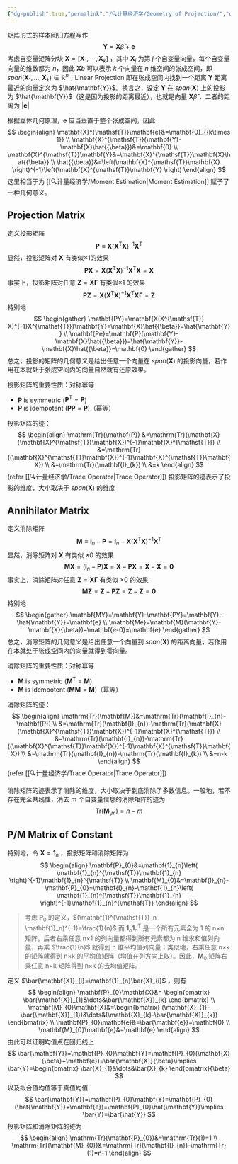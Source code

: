```yaml
---
{"dg-publish":true,"permalink":"/🔍计量经济学/Geometry of Projection/","created":"2025-08-20T11:56:55.000+08:00","updated":"2025-08-20T11:56:55.000+08:00"}
---
```



矩阵形式的样本回归方程写作
$$
\mathbf{Y}=\mathbf{X}\hat{{\beta}}+\mathbf{e}
$$
考虑自变量矩阵分块 $\mathbf{X}=[\mathbf{X}_1,\cdots,\mathbf{X}_k]$ ，其中 $\mathbf{X}_j$ 为第 $j$ 个自变量向量，每个自变量向量的维数都为 $n$，因此 $\mathbf{X}b$ 可以表示 $k$ 个向量在 $n$ 维空间的张成空间，即 $span(\mathbf{X}_{1},\dots,\mathbf{X}_{k})\in \mathbb{R}^n$；Linear Projection 即在张成空间内找到一个距离 $\mathbf{Y}$ 距离最近的向量定义为 $\hat{\mathbf{Y}}$。换言之，设定 $\mathbf{Y}$ 在 $span(\mathbf{X})$ 上的投影为 $\hat{\mathbf{Y}}$（这是因为投影的距离最近），也就是向量 $\mathbf{X}\hat{{\beta}}$ ，二者的距离为 $\lvert \mathbf{e} \rvert$

根据立体几何原理，$\mathbf{e}$ 应当垂直于整个张成空间，因此
$$
\begin{align}
\mathbf{X}^{\mathsf{T}}\mathbf{e}&=\mathbf{0}_{{k\times 1}} \\
\mathbf{X}^{\mathsf{T}}(\mathbf{Y}-\mathbf{X}\hat{{\beta}})&=\mathbf{0} \\
\mathbf{X}^{\mathsf{T}}\mathbf{Y}&=\mathbf{X}^{\mathsf{T}}\mathbf{X}\hat{{\beta}} \\
\hat{{\beta}}&=\left(\mathbf{X}^{\mathsf{T}}\mathbf{X} \right)^{-1}\left(\mathbf{X}^{\mathsf{T}}\mathbf{Y} \right)
\end{align}
$$
这里相当于为 [[🔍计量经济学/Moment Estimation\|Moment Estimation]] 赋予了一种几何意义。

## Projection Matrix

定义投影矩阵
$$
\mathbf{P}\equiv \mathbf{X}(\mathbf{X}^{\mathsf{T}}\mathbf{X})^{-1}\mathbf{X}^{\mathsf{T}}
$$
显然，投影矩阵对 $\mathbf{X}$ 有类似×1的效果
$$
\mathbf{PX}=\mathbf{X}(\mathbf{X}^{\mathsf{T}}\mathbf{X})^{-1}\mathbf{X}^{\mathsf{T}}\mathbf{X}=\mathbf{X}
$$
事实上，投影矩阵对任意 $\mathbf{Z}=\mathbf{X\Gamma}$ 有类似×1 的效果
$$
\mathbf{PZ}=\mathbf{X}(\mathbf{X}^{\mathsf{T}}\mathbf{X})^{-1}\mathbf{X}^{\mathsf{T}}\mathbf{X}\boldsymbol{\Gamma}=\mathbf{Z}
$$
特别地
$$
\begin{gather}
\mathbf{PY}=\mathbf{X(X^{\mathsf{T}} X)^{-1}X^{\mathsf{T}}}\mathbf{Y}=\mathbf{X}\hat{{\beta}}=\hat{\mathbf{Y}} \\
\mathbf{Pe}=\mathbf{P}(\mathbf{Y}-\mathbf{X}\hat{{\beta}})=\hat{\mathbf{Y}}-\mathbf{X}\hat{{\beta}}=\mathbf{0}
\end{gather}
$$
总之，投影的矩阵的几何意义是给出任意一个向量在 $span(\mathbf{X})$ 的投影向量，若作用在本就处于张成空间内的向量自然就有还原效果。

投影矩阵的重要性质：对称幂等
- $\mathbf{P}$ is symmetric ($\mathbf{P^{\mathsf{T}}}=\mathbf{P}$)
- $\mathbf{P}$ is idempotent ($\mathbf{PP}=\mathbf{P}$)（幂等）

投影矩阵的迹：
$$
\begin{align}
\mathrm{Tr}(\mathbf{P})
&=\mathrm{Tr}(\mathbf{X}(\mathbf{X}^{\mathsf{T}}\mathbf{X})^{-1}\mathbf{X}^{\mathsf{T}}) \\
&=\mathrm{Tr}((\mathbf{X}^{\mathsf{T}}\mathbf{X})^{-1}\mathbf{X}^{\mathsf{T}}\mathbf{X}) \\
&=\mathrm{Tr}(\mathbf{I}_{k}) \\
&=k
\end{align}
$$
 (refer [[🔍计量经济学/Trace Operator\|Trace Operator]])
投影矩阵的迹表示了投影的维度，大小取决于 $span(\mathbf{X})$ 的维度
## Annihilator Matrix

定义消除矩阵
$$
\mathbf{M}\equiv \mathbf{I}_n-\mathbf{P}=\mathbf{I}_n-\mathbf{X}(\mathbf{X}^{\mathsf{T}}\mathbf{X})^{-1}\mathbf{X}^{\mathsf{T}}
$$
显然，消除矩阵对 $\mathbf{X}$ 有类似 ×0 的效果
$$
\mathbf{MX}=(\mathbf{I}_n-\mathbf{P})\mathbf{X}=\mathbf{X}-\mathbf{PX}=\mathbf{X}
-\mathbf{X}=\mathbf{0}$$
事实上，消除矩阵对任意 $\mathbf{Z}=\mathbf{X\Gamma}$ 有类似 ×0 的效果
$$
\mathbf{MZ}=\mathbf{Z}-\mathbf{PZ}=\mathbf{Z}-\mathbf{Z}=\mathbf{0}
$$
特别地
$$
\begin{gather}
\mathbf{MY}=\mathbf{Y}-\mathbf{PY}=\mathbf{Y}-\hat{\mathbf{Y}}=\mathbf{e} \\
\mathbf{Me}=\mathbf{M}(\mathbf{Y}-\mathbf{X}{\beta})=\mathbf{e-0}=\mathbf{e}
\end{gather}
$$
总之，消除矩阵的几何意义是给出任意一个向量到 $span(\mathbf{X})$ 的距离向量，若作用在本就处于张成空间内的向量就得到零向量。

消除矩阵的重要性质：对称幂等
- $\mathbf{M}$ is symmetric ($\mathbf{M^{\mathsf{T}}}=\mathbf{M}$)
- $\mathbf{M}$ is idempotent ($\mathbf{MM}=\mathbf{M}$)（幂等）

消除矩阵的迹：
$$
\begin{align}
\mathrm{Tr}(\mathbf{M})&=\mathrm{Tr}(\mathbf{I}_{n}-\mathbf{P}) \\
&=\mathrm{Tr}(\mathbf{I}_{n})-\mathrm{Tr}(\mathbf{X}(\mathbf{X}^{\mathsf{T}}\mathbf{X})^{-1}\mathbf{X}^{\mathsf{T}}) \\
&=\mathrm{Tr}(\mathbf{I}_{n})-\mathrm{Tr}((\mathbf{X}^{\mathsf{T}}\mathbf{X})^{-1}\mathbf{X}^{\mathsf{T}}\mathbf{X}) \\
&=\mathrm{Tr}(\mathbf{I}_{n})-\mathrm{Tr}(\mathbf{I}_{k}) \\
&=n-k
\end{align}
$$
 (refer [[🔍计量经济学/Trace Operator\|Trace Operator]])

消除矩阵的迹表示了消除的维度，大小取决于到底消除了多数信息。一般地，若不存在完全共线性，消去 $m$ 个自变量信息的消除矩阵的迹为
$$
\mathrm{Tr}(\mathbf{M}_{\setminus m})=n-m
$$

## P/M Matrix of Constant

特别地，令 $\mathbf{X}=\mathbf{1}_{n}$ ，投影矩阵和消除矩阵为
$$
\begin{align}
\mathbf{P}_{0}&=\mathbf{1}_{n}\left( \mathbf{1}_{n}^{\mathsf{T}}\mathbf{1}_{n} \right)^{-1}\mathbf{1}_{n}^{\mathsf{T}} \\
\mathbf{M}_{0}&=\mathbf{I}_{n}-\mathbf{P}_{0}=\mathbf{I}_{n}-\mathbf{1}_{n}\left( \mathbf{1}_{n}^{\mathsf{T}}\mathbf{1}_{n} \right)^{-1}\mathbf{1}_{n}^{\mathsf{T}}
\end{align}
$$
> 考虑 $\mathbf{P}_{0}$ 的定义，$(\mathbf{1}^{\mathsf{T}}_n \mathbf{1}_n)^{-1}=\frac{1}{n}$ 而 $\mathbf{1}_{n}\mathbf{1}_{n}^{\mathsf{T}}$ 是一个所有元素全为 1 的 n×n 矩阵，后者右乘任意 n×1 的列向量都得到所有元素都为 n 维求和值列向量，再乘 $\frac{1}{n}$ 就得到 n 维平均值列向量；类似地，右乘任意 n×k 的矩阵就得到 n×k 的平均值矩阵（均值在列方向上取）。因此，$\mathbf{M}_{0}$ 矩阵右乘任意 n×k 矩阵得到 n×k 的去均值矩阵。

定义 $\bar{\mathbf{X}}_{i}=\mathbf{1}_{n}\bar{X}_{i}$ ，则有
$$
\begin{align}
\mathbf{P}_{0}\mathbf{X}&=
\begin{bmatrix}
\bar{\mathbf{X}}_{1}&\dots&\bar{\mathbf{X}}_{k}
\end{bmatrix} \\
\mathbf{M}_{0}\mathbf{X}&=\begin{bmatrix}
(\mathbf{X}_{1}-\bar{\mathbf{X}}_{1})&\dots&(\mathbf{X}_{k}-\bar{\mathbf{X}}_{k})
\end{bmatrix} \\
\mathbf{P}_{0}\mathbf{e}&=\bar{\mathbf{e}}=\mathbf{0} \\
\mathbf{M}_{0}\mathbf{e}&=\mathbf{e}
\end{align}
$$
由此可以证明均值点在回归线上
$$
\bar{\mathbf{Y}}=\mathbf{P}_{0}\mathbf{Y}=\mathbf{P}_{0}(\mathbf{X}{\beta}+\mathbf{e})=\bar{\mathbf{X}}{\beta}\implies \bar{Y}=\begin{bmatrix}
\bar{X}_{1}&\dots&\bar{X}_{k}
\end{bmatrix}{\beta}
$$
以及拟合值均值等于真值均值
$$
\bar{\mathbf{Y}}=\mathbf{P}_{0}\mathbf{Y}=\mathbf{P}_{0}(\hat{\mathbf{Y}}+\mathbf{e})=\mathbf{P}_{0}\hat{\mathbf{Y}}\implies \bar{Y}=\bar{\hat{Y}}
$$
投影矩阵和消除矩阵的迹为
$$
\begin{align}
\mathrm{Tr}(\mathbf{P}_{0})&=\mathrm{Tr}(1)=1 \\
\mathrm{Tr}(\mathbf{M}_{0})&=\mathrm{Tr}(\mathbf{I}_{n})-\mathrm{Tr}(1)=n-1
\end{align}
$$
